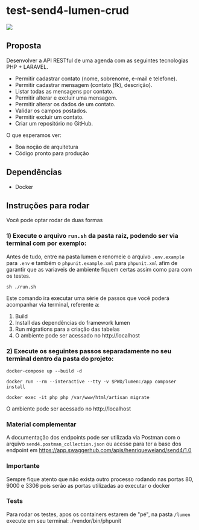# test-send4-lumen-crud

<p><img src="https://github.com/henriqueweiand/test-send4-lumen-crud/workflows/Laravel%20Workflow/badge.svg"></p>

## Proposta

Desenvolver a API RESTful de uma agenda com as seguintes tecnologias PHP + LARAVEL.

+ Permitir cadastrar contato (nome, sobrenome, e-mail e telefone). 
+ Permitir cadastrar mensagem (contato (fk), descrição). 
+ Listar todas as mensagens por contato. 
+ Permitir alterar e excluir uma mensagem. 
+ Permitir alterar os dados de um contato. 
+ Validar os campos postados. 
+ Permitir excluir um contato. 
+ Criar um repositório no GitHub.

O que esperamos ver:

- Boa noção de arquitetura
- Código pronto para produção

## Dependências

- Docker

## Instruções para rodar

Você pode optar rodar de duas formas

### 1) Execute o arquivo `run.sh` da pasta raiz, podendo ser via terminal com por exemplo:

Antes de tudo, entre na pasta lumen e renomeie o arquivo `.env.example` para `.env` e também o `phpunit.example.xml` para `phpunit.xml` afim de garantir que as variaveis de ambiente fiquem certas assim como para com os testes.

`sh ./run.sh`

Este comando ira executar uma série de passos que você poderá acompanhar via terminal, referente a:
1) Build
2) Install das dependências do framework lumen
3) Run migrations para a criação das tabelas
4) O ambiente pode ser acessado no http://localhost

### 2) Execute os seguintes passos separadamente no seu terminal dentro da pasta do projeto:

`docker-compose up --build -d`

`docker run --rm --interactive --tty -v $PWD/lumen:/app composer install`

`docker exec -it php php /var/www/html/artisan migrate`

O ambiente pode ser acessado no http://localhost

### Material complementar

A documentação dos endpoints pode ser utilizada via Postman com o arquivo `send4.postman_collection.json` ou acesse para ter a base dos endpoint em https://app.swaggerhub.com/apis/henriqueweiand/send4/1.0

### Importante

Sempre fique atento que não exista outro processo rodando nas portas 80, 9000 e 3306 pois serão as portas utilizadas ao executar o docker

### Tests

Para rodar os testes, apos os containers estarem de "pé", na pasta `/lumen` execute em seu terminal:  ./vendor/bin/phpunit